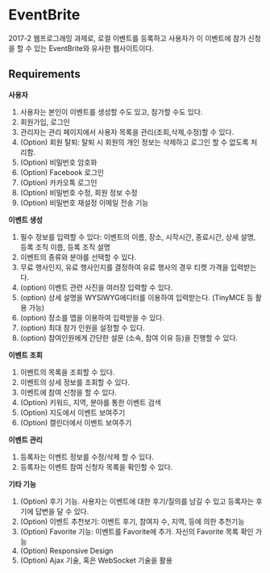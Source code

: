 # EventBrite
2017-2 웹프로그래밍 과제로, 로컬 이벤트를 등록하고 사용자가 이 이벤트에 참가 신청을 할 수 있는 EventBrite와 유사한 웹사이트이다.

## Requirements
**사용자**

1. 사용자는 본인이 이벤트를 생성할 수도 있고, 참가할 수도 있다.
2. 회원가입, 로그인
3. 관리자는 관리 페이지에서 사용자 목록을 관리(조회,삭제,수정)할 수 있다.
4. (Option) 회원 탈퇴: 탈퇴 시 회원의 개인 정보는 삭제하고 로그인 할 수 없도록 처리함.
5. (Option) 비밀번호 암호화
6. (Option) Facebook 로그인
7. (Option) 카카오톡 로그인
8. (Option) 비밀번호 수정, 회원 정보 수정
9. (Option) 비밀번호 재설정 이메일 전송 기능


**이벤트 생성**

1. 필수 정보를 입력할 수 있다: 이벤트의 이름, 장소, 시작시간, 종료시간, 상세 설명, 등록 조직 이름, 등록 조직 설명
2. 이벤트의 종류와 분야를 선택할 수 있다.
3. 무료 행사인지, 유료 행사인지를 결정하여 유료 행사의 경우 티켓 가격을 입력받는다.
4. (option) 이벤트 관련 사진을 여러장 입력할 수 있다.
5. (option) 상세 설명을 WYSIWYG에디터를 이용하여 입력받는다. (TinyMCE 등 활용 가능)
6. (option) 장소를 맵을 이용하여 입력받을 수 있다.
7. (option) 최대 참가 인원을 설정할 수 있다.
8. (option) 참여인원에게 간단한 설문 (소속, 참여 이유 등)을 진행할 수 있다.


**이벤트 조회**

1. 이벤트의 목록을 조회할 수 있다.
2. 이벤트의 상세 정보를 조회할 수 있다.
3. 이벤트에 참여 신청을 할 수 있다. 
4. (Option) 키워드, 지역, 분야를 통한 이벤트 검색
5. (Option) 지도에서 이벤트 보여주기
6. (Option) 캘린더에서 이벤트 보여주기

**이벤트 관리**

1. 등록자는 이벤트 정보를 수정/삭제 할 수 있다.
2. 등록자는 이벤트 참여 신청자 목록을 확인할 수 있다.

**기타 기능**

1. (Option) 후기 기능. 사용자는 이벤트에 대한 후기/질의를 남길 수 있고 등록자는 후기에 답변을 달 수 있다.
2. (Option) 이벤트 추천보기: 이벤트 후기, 참여자 수, 지역, 등에 의한 추천기능
3. (Option) Favorite 기능: 이벤트를 Favorite에 추가. 자신의 Favorite 목록 확인 가능
4. (Option) Responsive Design
5. (Option) Ajax 기술, 혹은 WebSocket 기술을 활용
